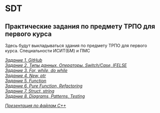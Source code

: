 # SDT
## Практические задания по предмету ТРПО для первого курса

Здесь будут выкладываться здания по предмету ТРПО для первого курса. Специальности ИСИТ(БМ) и ПМС

*[Задание 1. GitHub](Task-1.md)*  
*[Задание 2. Типы данных. Операторы. Switch/Case, IFELSE](Task-2.md)*  
*[Задание 3. For, while, do while](Task-3.md)*  
*[Задание 4. New, ptr](Task-4.md)*  
*[Задание 5. Function](Task-5.md)*  
*[Задание 6. Pure Function, Refactoring](Task6.pdf)*  
*[Задание 7. Struct, string](Task-7.md)*  
*[Задание 8. Diagrams, Patterns, Testing](Task-8.md)*


*[Презентация по файлам С++](FILE.pdf)*
